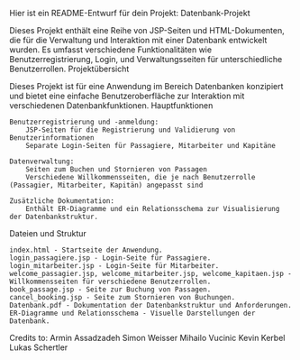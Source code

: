 Hier ist ein README-Entwurf für dein Projekt:
Datenbank-Projekt

Dieses Projekt enthält eine Reihe von JSP-Seiten und HTML-Dokumenten, die für die Verwaltung und Interaktion mit einer Datenbank entwickelt wurden. Es umfasst verschiedene Funktionalitäten wie Benutzerregistrierung, Login, und Verwaltungsseiten für unterschiedliche Benutzerrollen.
Projektübersicht

Dieses Projekt ist für eine Anwendung im Bereich Datenbanken konzipiert und bietet eine einfache Benutzeroberfläche zur Interaktion mit verschiedenen Datenbankfunktionen.
Hauptfunktionen

    Benutzerregistrierung und -anmeldung:
        JSP-Seiten für die Registrierung und Validierung von Benutzerinformationen
        Separate Login-Seiten für Passagiere, Mitarbeiter und Kapitäne

    Datenverwaltung:
        Seiten zum Buchen und Stornieren von Passagen
        Verschiedene Willkommensseiten, die je nach Benutzerrolle (Passagier, Mitarbeiter, Kapitän) angepasst sind

    Zusätzliche Dokumentation:
        Enthält ER-Diagramme und ein Relationsschema zur Visualisierung der Datenbankstruktur.

Dateien und Struktur

    index.html - Startseite der Anwendung.
    login_passagiere.jsp - Login-Seite für Passagiere.
    login_mitarbeiter.jsp - Login-Seite für Mitarbeiter.
    welcome_passagier.jsp, welcome_mitarbeiter.jsp, welcome_kapitaen.jsp - Willkommensseiten für verschiedene Benutzerrollen.
    book_passage.jsp - Seite zur Buchung von Passagen.
    cancel_booking.jsp - Seite zum Stornieren von Buchungen.
    Datenbank.pdf - Dokumentation der Datenbankstruktur und Anforderungen.
    ER-Diagramme und Relationsschema - Visuelle Darstellungen der Datenbank.

Credits to:
    Armin Assadzadeh 
    Simon Weisser
    Mihailo Vucinic
    Kevin Kerbel
    Lukas Schertler 
